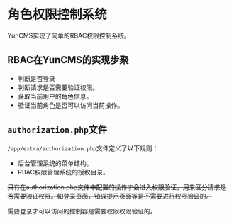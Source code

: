 # 角色权限控制系统
YunCMS实现了简单的RBAC权限控制系统。

## RBAC在YunCMS的实现步聚
- 判断是否登录
- 判断请求是否需要验证权限。
- 获取当前用户的角色信息。
- 验证当前角色是否可以访问当前操作。

## `authorization.php`文件
`/app/extra/authorization.php`文件定义了以下规则：
- 后台管理系统的菜单结构。
- RBAC权限管理系统的授权目录。

~~只有在authorization.php文件中配置的操作才会进入权限验证，用来区分请求是否需要验证权限。如登录页面，错误提示页面等是不需要进行权限验证的。~~

需要登录才可以访问的控制器是需要权限权限验证的。
